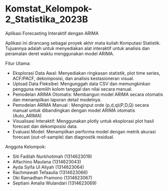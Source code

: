 # Komstat_Kelompok-2_Statistika_2023B
Aplikasi Forecasting Interaktif dengan ARIMA

Aplikasi ini dirancang sebagai proyek akhir mata kuliah Komputasi Statistik. Tujuannya adalah untuk menyediakan alat interaktif untuk analisis dan peramalan deret waktu menggunakan model ARIMA.

Fitur Utama:

- Eksplorasi Data Awal: Menyediakan ringkasan statistik, plot time series, ACF/PACF, dekomposisi, dan analisis kestasioneran visual.
- Upload Data Fleksibel: Mengunggah data CSV dan memungkinkan pengguna memilih kolom tanggal dan nilai secara manual.
- Pemodelan ARIMA Otomatis: Membangun model ARIMA secara otomatis dan menampilkan laporan detail modelnya.
- Pemodelan ARIMA Manual : Menginput orde (p,d,q)(P,D,Q) secara manual untuk dibandingkan dengan model ARIMA otomatis (Auto_ARIMA)
- Visualisasi Interaktif: Menggunakan plotly untuk eksplorasi plot hasil forecast dan dekomposisi data.
- Evaluasi Model: Menampilkan performa model dengan metrik akurasi forecast (out-of-sample) dan diagnostik residual.

Anggota Kelompok:
- Siti Fadilah Nurkhotimah (1314623019)
- Alfachino Maulana (1314623043)
- Ayda Syifa Ul Aliyah (1314623064)
- Rachmawati Tefaaulia (1314623066)
- Oki Ramadhan Pramono (1314623067)
- Septiani Amalia Wulandari (1314623069)
